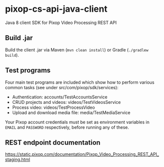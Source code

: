 # pixop-cs-api-java-client
Java 8 client SDK for Pixop Video Processing REST API

## Build .jar
Build the client .jar via Maven (`mvn clean install`) or Gradle (`./gradlew build`).

## Test programs
Four main test programs are included which show how to perform various common tasks (see under src/com/pixop/sdk/services):

- Authentication: accounts/TestAccountsService
- CRUD projects and videos: videos/TestVideosService
- Process video: videos/TestProcessVideo
- Upload and download media file: media/TestMediaService

Your Pixop account credentials must be set as environment variables in `EMAIL` and `PASSWORD` respectively, before running any of these.

## REST endpoint documentation

https://static.pixop.com/documentation/Pixop_Video_Processing_REST_API_staging.html
